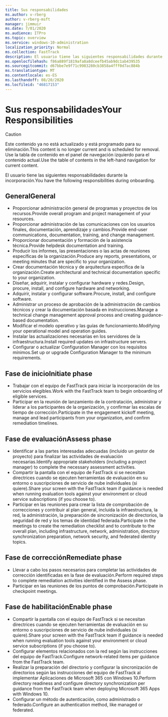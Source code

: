 ```yaml
---
title: Sus responsabilidades
ms.author: v-rberg
author: v-rberg-msft
manager: jimmuir
ms.date: 7/01/2020
ms.audience: ITPro
ms.topic: overview
ms.service: windows-10-administration
localization_priority: Normal
ms.collection: FastTrack
description: El usuario tiene las siguientes responsabilidades durante la incorporación a Windows 10.
ms.openlocfilehash: f86a889f1819afa8a8dceefb45ab9dc1ab439535
ms.sourcegitcommit: d67bbe7e9f71c9983280cb3858a4fff0d7ac884b
ms.translationtype: MT
ms.contentlocale: es-ES
ms.lasthandoff: 08/20/2020
ms.locfileid: "46817153"
---
```

# <a name="your-responsibilities"></a><span data-ttu-id="eae8d-103">Sus responsabilidades</span><span class="sxs-lookup"><span data-stu-id="eae8d-103">Your Responsibilities</span></span>
> [!CAUTION]
> <span data-ttu-id="eae8d-104">Este contenido ya no está actualizado y está programado para su eliminación.</span><span class="sxs-lookup"><span data-stu-id="eae8d-104">This content is no longer current and is scheduled for removal.</span></span> <span data-ttu-id="eae8d-105">Use la tabla de contenido en el panel de navegación izquierdo para el contenido actual.</span><span class="sxs-lookup"><span data-stu-id="eae8d-105">Use the table of contents in the left-hand navigation for current content.</span></span>

<span data-ttu-id="eae8d-106">El usuario tiene las siguientes responsabilidades durante la incorporación.</span><span class="sxs-lookup"><span data-stu-id="eae8d-106">You have the following responsibilities during onboarding.</span></span>

## <a name="general"></a><span data-ttu-id="eae8d-107">General</span><span class="sxs-lookup"><span data-stu-id="eae8d-107">General</span></span>

- <span data-ttu-id="eae8d-108">Proporcionar administración general de programas y proyectos de los recursos.</span><span class="sxs-lookup"><span data-stu-id="eae8d-108">Provide overall program and project management of your resources.</span></span>
- <span data-ttu-id="eae8d-109">Proporcionar administración de las comunicaciones con los usuarios finales, documentación, aprendizaje y cambios.</span><span class="sxs-lookup"><span data-stu-id="eae8d-109">Provide end-user communications, documentation, training, and change management.</span></span>
- <span data-ttu-id="eae8d-110">Proporcionar documentación y formación de la asistencia técnica.</span><span class="sxs-lookup"><span data-stu-id="eae8d-110">Provide helpdesk documentation and training.</span></span>
- <span data-ttu-id="eae8d-111">Producir los informes, las presentaciones o las actas de reuniones específicas de la organización.</span><span class="sxs-lookup"><span data-stu-id="eae8d-111">Produce any reports, presentations, or meeting minutes that are specific to your organization.</span></span>
- <span data-ttu-id="eae8d-112">Crear documentación técnica y de arquitectura específica de la organización.</span><span class="sxs-lookup"><span data-stu-id="eae8d-112">Create architectural and technical documentation specific to your organization.</span></span>
- <span data-ttu-id="eae8d-113">Diseñar, adquirir, instalar y configurar hardware y redes.</span><span class="sxs-lookup"><span data-stu-id="eae8d-113">Design, procure, install, and configure hardware and networking.</span></span>
- <span data-ttu-id="eae8d-114">Adquirir, instalar y configurar software.</span><span class="sxs-lookup"><span data-stu-id="eae8d-114">Procure, install, and configure software.</span></span>
- <span data-ttu-id="eae8d-115">Administrar un proceso de aprobación de la administración de cambios técnicos y crear la documentación basada en instrucciones.</span><span class="sxs-lookup"><span data-stu-id="eae8d-115">Manage a technical change management approval process and creating guidance-based documentation.</span></span>
- <span data-ttu-id="eae8d-116">Modificar el modelo operativo y las guías de funcionamiento.</span><span class="sxs-lookup"><span data-stu-id="eae8d-116">Modifying your operational model and operation guides.</span></span>
- <span data-ttu-id="eae8d-117">Instalar las actualizaciones necesarias en los servidores de la infraestructura.</span><span class="sxs-lookup"><span data-stu-id="eae8d-117">Install required updates on infrastructure servers.</span></span>
- <span data-ttu-id="eae8d-118">Configurar o actualizar Configuration Manager con los requisitos mínimos.</span><span class="sxs-lookup"><span data-stu-id="eae8d-118">Set up or upgrade Configuration Manager to the minimum requirements.</span></span>

## <a name="initiate-phase"></a><span data-ttu-id="eae8d-119">Fase de inicio</span><span class="sxs-lookup"><span data-stu-id="eae8d-119">Initiate phase</span></span>

- <span data-ttu-id="eae8d-120">Trabajar con el equipo de FastTrack para iniciar la incorporación de los servicios elegibles.</span><span class="sxs-lookup"><span data-stu-id="eae8d-120">Work with the FastTrack team to begin onboarding of eligible services.</span></span>
- <span data-ttu-id="eae8d-121">Participar en la reunión de lanzamiento de la contratación, administrar y liderar a los participantes de la organización, y confirmar las escalas de tiempo de corrección.</span><span class="sxs-lookup"><span data-stu-id="eae8d-121">Participate in the engagement kickoff meeting, manage and lead participants from your organization, and confirm remediation timelines.</span></span>

## <a name="assess-phase"></a><span data-ttu-id="eae8d-122">Fase de evaluación</span><span class="sxs-lookup"><span data-stu-id="eae8d-122">Assess phase</span></span>

- <span data-ttu-id="eae8d-123">Identificar a las partes interesadas adecuadas (incluido un gestor de proyecto) para finalizar las actividades de evaluación necesarias.</span><span class="sxs-lookup"><span data-stu-id="eae8d-123">Identify appropriate stakeholders (including a project manager) to complete the necessary assessment activities.</span></span>
- <span data-ttu-id="eae8d-124">Compartir la pantalla con el equipo de FastTrack si se necesitan directrices cuando se ejecuten herramientas de evaluación en su entorno o suscripciones de servicio de nube individuales (si quiere).</span><span class="sxs-lookup"><span data-stu-id="eae8d-124">Share your screen with the FastTrack team if guidance is needed when running evaluation tools against your environment or cloud service subscriptions (if you choose to).</span></span>
- <span data-ttu-id="eae8d-125">Participar en las reuniones para crear la lista de comprobación de correcciones y contribuir al plan general, incluida la infraestructura, la red, la administración, la preparación de sincronización de directorios, la seguridad de red y los temas de identidad federada.</span><span class="sxs-lookup"><span data-stu-id="eae8d-125">Participate in the meetings to create the remediation checklist and to contribute to the overall plan, including infrastructure, network, administration, directory synchronization preparation, network security, and federated identity topics.</span></span>

## <a name="remediate-phase"></a><span data-ttu-id="eae8d-126">Fase de corrección</span><span class="sxs-lookup"><span data-stu-id="eae8d-126">Remediate phase</span></span>

- <span data-ttu-id="eae8d-127">Llevar a cabo los pasos necesarios para completar las actividades de corrección identificadas en la fase de evaluación.</span><span class="sxs-lookup"><span data-stu-id="eae8d-127">Perform required steps to complete remediation activities identified in the Assess phase.</span></span>
- <span data-ttu-id="eae8d-128">Participar en las reuniones de los puntos de comprobación.</span><span class="sxs-lookup"><span data-stu-id="eae8d-128">Participate in checkpoint meetings.</span></span>

## <a name="enable-phase"></a><span data-ttu-id="eae8d-129">Fase de habilitación</span><span class="sxs-lookup"><span data-stu-id="eae8d-129">Enable phase</span></span>

- <span data-ttu-id="eae8d-130">Compartir la pantalla con el equipo de FastTrack si se necesitan directrices cuando se ejecuten herramientas de evaluación en su entorno o suscripciones de servicio de nube individuales (si quiere).</span><span class="sxs-lookup"><span data-stu-id="eae8d-130">Share your screen with the FastTrack team if guidance is needed when running evaluation tools against your environment or cloud service subscriptions (if you choose to).</span></span>
- <span data-ttu-id="eae8d-131">Configurar elementos relacionados con la red según las instrucciones del equipo de FastTrack.</span><span class="sxs-lookup"><span data-stu-id="eae8d-131">Configure network-related items per guidance from the FastTrack team.</span></span>
- <span data-ttu-id="eae8d-132">Realizar la preparación del directorio y configurar la sincronización de directorios según las instrucciones del equipo de FastTrack al implementar Aplicaciones de Microsoft 365 con Windows 10.</span><span class="sxs-lookup"><span data-stu-id="eae8d-132">Perform directory readiness and configure directory synchronization per guidance from the FastTrack team when deploying Microsoft 365 Apps with Windows 10.</span></span>
- <span data-ttu-id="eae8d-133">Configurar un método de autenticación, como administrado o federado.</span><span class="sxs-lookup"><span data-stu-id="eae8d-133">Configure an authentication method, like managed or federated.</span></span>

